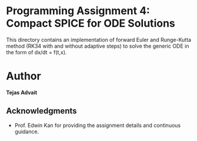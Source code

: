 # Programming Assignment 4: Compact SPICE for ODE Solutions

This directory contains an implementation of forward Euler and Runge-Kutta method (RK34 with and without adaptive steps) to solve the generic ODE in the form of dx/dt = f(t,x).


# Author

**Tejas Advait**



## Acknowledgments

* Prof. Edwin Kan for providing the assignment details and continuous guidance.